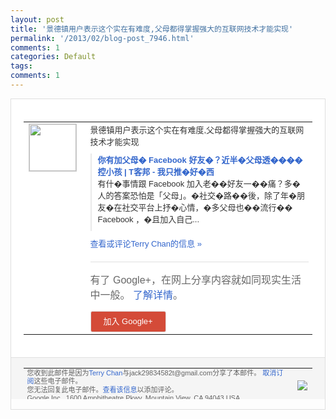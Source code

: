```yaml
---
layout: post
title: '景德镇用户表示这个实在有难度,父母都得掌握强大的互联网技术才能实现'
permalink: '/2013/02/blog-post_7946.html'
comments: 1
categories: Default
tags: 
comments: 1
---
```

<!-- X-Notifications: 1:63bba92330000000 -->

<div style="border:solid 1px #dfdfdf;color:#686868;font:13px Arial"><div style="background-color:#fff;padding:20px;"><table cellpadding="0" cellspacing="0"><tr><td style="padding-right:15px;vertical-align:top"><a href="https://plus.google.com/_/notifications/emlink?emr=14900066512970582018&amp;emid=CMjhjuyZv7UCFeiltAodrkgAAA&amp;path=%2F108643996575278738906&amp;dt=1361167973074&amp;uob=8"><img height="75" src="https://lh3.googleusercontent.com/-KKRGTyJ5Bl0/AAAAAAAAAAI/AAAAAAAAtnY/R4QEWIp3Ur0/s75-c-k-a/photo.jpg" style="border:solid 1px #cccccc;" width="75"/></a></td><td style="width:578px;color:#333;font:13px Arial;vertical-align:top"><div style="padding-bottom:10px">景德镇用户表示这个实在有难度,父母都得掌<wbr/>握强大的互联网技术才能实现</div><div style="margin-bottom:10px;padding-left:10px; border-left:2px solid #EAEAEA"><span style="margin-right:5px"><a href="http://www.techbang.com/posts/12305-do-you-have-parents-facebook-friend-through-face-book-50-parents-monitor-child?utm_source=feedburner&amp;utm_medium=feed&amp;utm_campaign=Feed%3A+techbang+%28T%E5%AE%A2%E9%82%A6+%E6%9C%80%E6%96%B0%E6%96%87%E7%AB%A0%29" style="color:#3366CC;text-decoration:none"><span style="font-weight:bold">你有加父母� Facebook 好友�？近半�父母透����控小孩 | T客邦 - 我只推�好�西</span></a><div style="padding-bottom:10px">有什�事情跟 Facebook 加入老��好友一��痛？多�人的答案恐怕<wbr/>是「父母」。�社交�路��後，除了年�朋<wbr/>友�在社交平台上抒�心情，�多父母也��<wbr/>流行�� Facebook ，�且加入自己...</div></span></div><a href="https://plus.google.com/_/notifications/emlink?emr=14900066512970582018&amp;emid=CMjhjuyZv7UCFeiltAodrkgAAA&amp;path=%2F108643996575278738906%2Fposts%2FbACkwvYqpVF%3Fgpinv%3DAMIXal-0eWwFyel5HanK0ZXVuDpFr57F9EA2znx4bAZDtun6PsOtDtibGZWb9n96cAhi_3Ci9TDUAMk8ouXSzyVzH50TTAAsts1JYHvNp5oTm666MGFKIvs&amp;dt=1361167973074&amp;uob=8" style="color:#3366CC;text-decoration:none">查看或评论Terry Chan的信息 »</a><div style="margin-top:20px;border-top:solid 1px #dfdfdf"><div style="padding:15px 0;color:#686868;font:16px Arial">有了 Google+，在网上分享内容就如同现实生活中一般。 <a href="http://www.google.com/+/learnmore/" style="color:#3366CC;text-decoration:none">了解详情</a>。</div><a href="https://plus.google.com/_/notifications/emlink?emr=14900066512970582018&amp;emid=CMjhjuyZv7UCFeiltAodrkgAAA&amp;path=%2F%3Fgpinv%3DAMIXal-0eWwFyel5HanK0ZXVuDpFr57F9EA2znx4bAZDtun6PsOtDtibGZWb9n96cAhi_3Ci9TDUAMk8ouXSzyVzH50TTAAsts1JYHvNp5oTm666MGFKIvs&amp;dt=1361167973074&amp;uob=8" style="padding:1px 20px;min-width:54px;display:inline-block; background-color:#d44b38;text-align:center; font:13px Arial; border-radius:3px;color:#fff;border:solid 1px #dfdfdf; white-space:nowrap;text-decoration:none;height:30px;line-height:30px">加入 Google+</a></div></td></tr></table></div><div style="border-top:solid 1px #dfdfdf;padding:0 20px; background-color:#f5f5f5"><table cellpadding="0" cellspacing="0" style="height:50px"><tbody><tr><td style="vertical-align:middle;width:100%; color:#636363;font:11px Arial; line-height:120%">您收到此邮件是因为<a href="https://plus.google.com/_/notifications/emlink?emr=14900066512970582018&amp;emid=CMjhjuyZv7UCFeiltAodrkgAAA&amp;path=%2F108643996575278738906%3Fgpinv%3DAMIXal-0eWwFyel5HanK0ZXVuDpFr57F9EA2znx4bAZDtun6PsOtDtibGZWb9n96cAhi_3Ci9TDUAMk8ouXSzyVzH50TTAAsts1JYHvNp5oTm666MGFKIvs&amp;dt=1361167973074&amp;uob=8" style="color:#3366CC;text-decoration:none">Terry Chan</a>与jack29834582t@gmail.com分享了本邮件。 <a href="https://plus.google.com/_/notifications/emlink?emr=14900066512970582018&amp;emid=CMjhjuyZv7UCFeiltAodrkgAAA&amp;path=%2F_%2Fnonplus%2Femailsettings%3Fgpinv%3DAMIXal-0eWwFyel5HanK0ZXVuDpFr57F9EA2znx4bAZDtun6PsOtDtibGZWb9n96cAhi_3Ci9TDUAMk8ouXSzyVzH50TTAAsts1JYHvNp5oTm666MGFKIvs%26est%3DADH5u8UnnWkzcD6Jf3i3z7jAKpbc9qTsNcbwuIXQb1KqNmhvS4_P5yGfSEJOJgzIyc3kKhlTkWVQ80W7t8G5lxF7EZNRgfXIu93YjZiv6iCLfsJQVBFV9xBbjJnVtHgPW3sV18kBmKaQugvQAaYi2b_KqwwA2aE3mQ&amp;dt=1361167973074&amp;uob=8" style="color:#3366CC;text-decoration:none">取消订阅</a>这些电子邮件。<br/>您无法回复此电子邮件。<a href="https://plus.google.com/_/notifications/emlink?emr=14900066512970582018&amp;emid=CMjhjuyZv7UCFeiltAodrkgAAA&amp;path=%2F108643996575278738906%2Fposts%2FbACkwvYqpVF%3Fgpinv%3DAMIXal-0eWwFyel5HanK0ZXVuDpFr57F9EA2znx4bAZDtun6PsOtDtibGZWb9n96cAhi_3Ci9TDUAMk8ouXSzyVzH50TTAAsts1JYHvNp5oTm666MGFKIvs&amp;dt=1361167973074&amp;uob=8" style="color:#3366CC;text-decoration:none">查看该信息</a>以添加评论。<br/>Google Inc., 1600 Amphitheatre Pkwy, Mountain View, CA 94043 USA<br/></td><td><img src="https://ssl.gstatic.com/s2/oz/images/notifications/logo/google-plus-6617a72bb36cc548861652780c9e6ff1.png"/></td></tr></tbody></table></div></div>